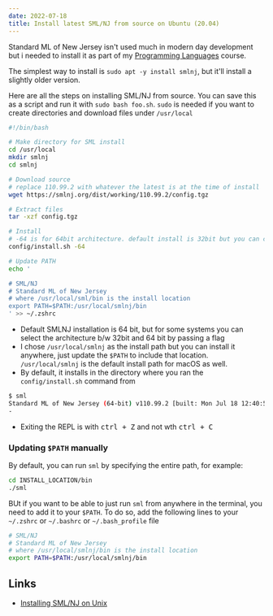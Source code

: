 ```yaml
---
date: 2022-07-18
title: Install latest SML/NJ from source on Ubuntu (20.04)
---
```


Standard ML of New Jersey isn't used much in modern day development but i needed to install it as part of my [Programming Languages](https://www.coursera.org/learn/programming-languages/) course.

The simplest way to install is `sudo apt -y install smlnj`, but it'll install a slightly older version.

Here are all the steps on installing SML/NJ from source. You can save this as a script and run it with `sudo bash foo.sh`. `sudo` is needed if you want to create directories and download files under `/usr/local`

```bash
#!/bin/bash

# Make directory for SML install
cd /usr/local
mkdir smlnj
cd smlnj

# Download source
# replace 110.99.2 with whatever the latest is at the time of install
wget https://smlnj.org/dist/working/110.99.2/config.tgz

# Extract files
tar -xzf config.tgz

# Install
# -64 is for 64bit architecture. default install is 32bit but you can change that by passing an option
config/install.sh -64

# Update PATH
echo '

# SML/NJ
# Standard ML of New Jersey
# where /usr/local/sml/bin is the install location
export PATH=$PATH:/usr/local/smlnj/bin
' >> ~/.zshrc
```

- Default SMLNJ installation is 64 bit, but for some systems you can select the architecture b/w 32bit and 64 bit by passing a flag
- I chose `/usr/local/smlnj` as the install path but you can install it anywhere, just update the `$PATH` to include that location. `/usr/local/smlnj` is the default install path for macOS as well.
- By default, it installs in the directory where you ran the `config/install.sh` command from 

```bash
$ sml
Standard ML of New Jersey (64-bit) v110.99.2 [built: Mon Jul 18 12:40:59 2022]
- 
```

- Exiting the REPL is with <kbd>ctrl + Z</kbd> and not wth <kbd>ctrl + C</kbd>

### Updating `$PATH` manually

By default, you can run `sml` by specifying the entire path, for example: 

```bash
cd INSTALL_LOCATION/bin
./sml
```

BUt if you want to be able to just run `sml` from anywhere in the terminal, you need to add it to your `$PATH`. To do so, add the following lines to your `~/.zshrc` or `~/.bashrc` or `~/.bash_profile` file

```bash
# SML/NJ
# Standard ML of New Jersey
# where /usr/local/smlnj/bin is the install location
export PATH=$PATH:/usr/local/smlnj/bin
```


Links
---

- [Installing SML/NJ on Unix](https://smlnj.org//dist/working/110.99.2/install.html)